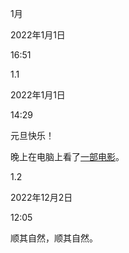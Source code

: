 1月

2022年1月1日

16:51

 

1.1

2022年1月1日

14:29

 

元旦快乐！

 

 

 

晚上在电脑上看了[一部电影](onenote:笔记.one#千钧一发&section-id={8BE66FF3-2F4A-4934-9E44-D3BDA60BF7A4}&page-id={66F8F65E-C3B0-4488-89E4-55B44D9A5A84}&end&base-path=https://d.docs.live.net/70cb1527d847b12f/文档/活着)。

 

 

1.2

2022年12月2日

12:05

 

顺其自然，顺其自然。

 

 
